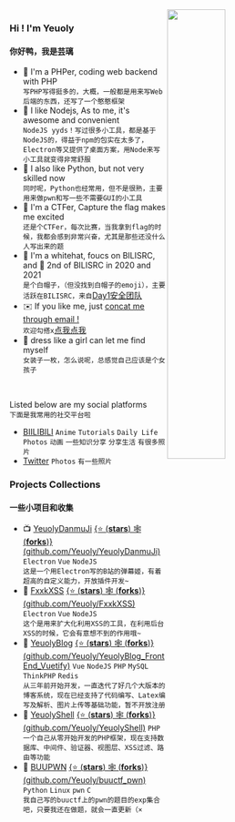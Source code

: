 <a href="https://github.com/Yeuoly?tab=repositories">
  <img align="right" src="https://github-readme-stats.vercel.app/api?username=Yeuoly&show_icons=true&title_color=000&icon_color=0099ff&text_color=000&bg_color=ffffff&hide_border=true" width="45%" />
</a>

### Hi ! I'm Yeuoly
#### 你好鸭，我是芸璃

- 🐘 I'm a PHPer, coding web backend with PHP
<br>`写PHP写得挺多的，大概，一般都是用来写Web后端的东西，还写了一个憨憨框架`
- 🏩 I like Nodejs, As to me, it's awesome and convenient
<br>`NodeJS yyds！写过很多小工具，都是基于NodeJS的，得益于npm的包实在太多了，Electron等又提供了桌面方案，用Node来写小工具就变得非常舒服`
- 🐍 I also like Python, but not very skilled now
<br>`同时呢，Python也经常用，但不是很熟，主要用来做pwn和写一些不需要GUI的小工具`
- 🚩 I'm a CTFer, Capture the flag makes me excited
<br>`还是个CTFer，每次比赛，当我拿到flag的时候，我都会感到非常兴奋，尤其是那些还没什么人写出来的题`
- 🎩 I'm a whitehat, foucs on BILISRC, and 🥈 2nd of BILISRC in 2020 and 2021
<br>`是个白帽子，（但没找到白帽子的emoji），主要活跃在BILISRC，来自`[Day1安全团队](http://team.day1.today/)
- ✉️ If you like me, just [concat me through email !](mailto:admin@srmxy.cn)
<br>`欢迎勾搭x`[点我点我](mailto:admin@srmxy.cn)
- 👗 dress like a girl can let me find myself
<br>`女装子一枚，怎么说呢，总感觉自己应该是个女孩子`
<br>

Listed below are my social platforms
<br>`下面是我常用的社交平台啦`

- [BIILIBILI](https://space.bilibili.com/40691233) `Anime` `Tutorials` `Daily Life` `Photos` `动画` `一些知识分享` `分享生活` `有很多照片`
- [Twitter](https://twitter.com/Yeuoly1) `Photos` `有一些照片`

### Projects Collections
#### 一些小项目和收集

- 📺 [YeuolyDanmuJi](https://github.com/Yeuoly/YeuolyDanmuJi) [{⭐ (__stars__) 🕸️ (__forks__)}(github.com/Yeuoly/YeuolyDanmuJi)](https://github.com/Yeuoly/YeuolyDanmuJi/stargazers) `Electron` `Vue` `NodeJS`
<br> `这是一个用Electron写的B站的弹幕姬，有着超高的自定义能力，开放插件开发~`
- 🦺 [FxxkXSS](https://github.com/Yeuoly/FxxkXSS) [{⭐ (__stars__) 🕸️ (__forks__)}(github.com/Yeuoly/FxxkXSS)](https://github.com/Yeuoly/FxxkXSS/stargazers) `Electron` `Vue` `NodeJS`
<br> `这个是用来扩大化利用XSS的工具，在利用后台XSS的时候，它会有意想不到的作用哦~`
- 🍒 [YeuolyBlog](https://ylday.srmxy.cn) [{⭐ (__stars__) 🕸️ (__forks__)}(github.com/Yeuoly/YeuolyBlog_FrontEnd_Vuetify)](https://github.com/Yeuoly/YeuolyBlog_FrontEnd_Vuetify/stargazers) `Vue` `NodeJS` `PHP` `MySQL` `ThinkPHP` `Redis`
<br> `从三年前开始开发，一直迭代了好几个大版本的博客系统，现在已经支持了代码编写、Latex编写及解析、图片上传等基础功能，暂不开放注册`
- 🍻 [YeuolyShell](https://github.com/Yeuoly/YeuolyShell) [{⭐ (__stars__) 🕸️ (__forks__)}(github.com/Yeuoly/YeuolyShell)](https://github.com/Yeuoly/YeuolyShell/stargazers) `PHP`
<br> `一个自己从零开始开发的PHP框架，现在支持数据库、中间件、验证器、视图层、XSS过滤、路由等功能`
- 🍡 [BUUPWN](https://github.com/Yeuoly/buuctf_pwn) [{⭐ (__stars__) 🕸️ (__forks__)}(github.com/Yeuoly/buuctf_pwn)](https://github.com/Yeuoly/buuctf_pwn/stargazers) `Python` `Linux` `pwn` `C`
<br> `我自己写的buuctf上的pwn的题目的exp集合吧，只要我还在做题，就会一直更新（×`